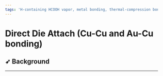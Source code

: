 ```yaml
---
tags: 'H-containing HCOOH vapor, metal bonding, thermal-compression bonding'
---
```


# Direct Die Attach \(Cu-Cu and Au-Cu bonding\)

## ➶ Background

---



